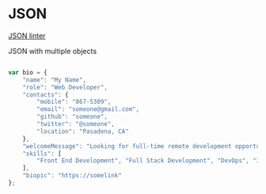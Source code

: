 JSON
=====

[JSON linter](jsonlint.com)


JSON with multiple objects

``` javascript

var bio = {
	"name": "My Name",
	"role": "Web Developer",
	"contacts": {
		"mobile": "867-5309",
		"email": "someone@gmail.com",
		"github": "someone",
		"twitter": "@someone",
		"location": "Pasadena, CA"
	},
	"welcomeMessage": "Looking for full-time remote development opportunities",
	"skills": [
		"Front End Development", "Full Stack Development", "DevOps", "Information Security"
	],
	"biopic": "https://somelink"
};

```
